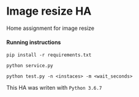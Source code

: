 # Image resize HA
Home assignment for image resize

#### Running instructions
``` pip install -r requirements.txt ```

``` python service.py ```

``` python test.py -n <instaces> -m <wait_seconds> ```

This HA was writen with `Python 3.6.7`
